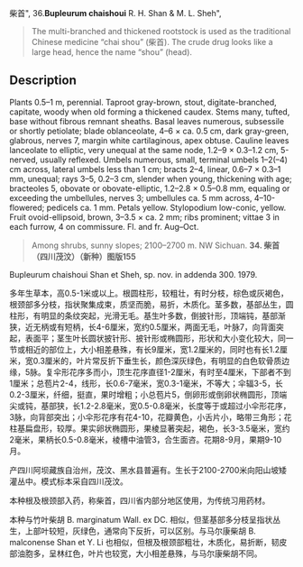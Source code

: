 柴首",
36.**Bupleurum chaishoui** R. H. Shan & M. L. Sheh",

> The multi-branched and thickened rootstock is used as the traditional Chinese medicine “chai shou” (柴首). The crude drug looks like a large head, hence the name “shou” (head).

## Description
Plants 0.5–1 m, perennial. Taproot gray-brown, stout, digitate-branched, capitate, woody when old forming a thickened caudex. Stems many, tufted, base without fibrous remnant sheaths. Basal leaves numerous, subsessile or shortly petiolate; blade oblanceolate, 4–6 × ca. 0.5 cm, dark gray-green, glabrous, nerves 7, margin white cartilaginous, apex obtuse. Cauline leaves lanceolate to elliptic, very unequal at the same node, 1.2–9 × 0.3–1.2 cm, 5-nerved, usually reflexed. Umbels numerous, small, terminal umbels 1–2(–4) cm across, lateral umbels less than 1 cm; bracts 2–4, linear, 0.6–7 × 0.3–1 mm, unequal; rays 3–5, 0.2–3 cm, slender when young, thickening with age; bracteoles 5, obovate or obovate-elliptic, 1.2–2.8 × 0.5–0.8 mm, equaling or exceeding the umbellules, nerves 3; umbellules ca. 5 mm across, 4–10-flowered; pedicels ca. 1 mm. Petals yellow. Stylopodium low-conic, yellow. Fruit ovoid-ellipsoid, brown, 3–3.5 × ca. 2 mm; ribs prominent; vittae 3 in each furrow, 4 on commissure. Fl. and fr. Aug–Oct.

> Among shrubs, sunny slopes; 2100–2700 m. NW Sichuan.
**34. 柴首（四川茂汶）（新种）图版155**

Bupleurum chaishoui Shan et Sheh, sp. nov. in addenda 300. 1979.

多年生草本，高0.5-1米或以上。根圆柱形，较粗壮，有时分枝，棕色或灰褐色，根颈部多分枝，指状聚集成束，质坚而脆，易折，木质化。茎多数，基部丛生，圆柱形，有明显的条纹突起，光滑无毛。基生叶多数，倒披针形，顶端钝，基部渐狭，近无柄或有短柄，长4-6厘米，宽约0.5厘米，两面无毛，叶脉7，向背面突起，表面平；茎生叶长圆状披针形、披针形或椭圆形，形状和大小变化较大，同一节或相近的部位上，大小相差悬殊，有长9厘米，宽1.2厘米的，同时也有长1.2厘米，宽0.3厘米的，叶片常反折下垂生长，颜色深灰绿色，有明显的白色软骨质边缘，5脉。复伞形花序多而小，顶生花序直径1-2厘米，有时至4厘米，下部者不到1厘米；总苞片2-4，线形，长0.6-7毫米，宽0.3-1毫米，不等大；伞辐3-5，长0.2-3厘米，纤细，挺直，果时增粗；小总苞片5，倒卵形或倒卵状椭圆形，顶端尖或钝，基部狭，长1.2-2.8毫米，宽0.5-0.8毫米，长度等于或超过小伞形花序，3脉，向背部突出；小伞形花序有花4-10，花瓣黄色，小舌片小，略带三角形；花柱基扁盘形，较厚。果实卵状椭圆形，果棱显著突起，褐色，长3-3.5毫米，宽约2毫米，果柄长0.5-0.8毫米，棱槽中油管3，合生面咨。花期8-9月，果期9-10月。

产四川阿坝藏族自治州，茂汶、黑水县普遍有。生长于2100-2700米向阳山坡矮灌丛中。模式标本采自四川茂汶。

本种根及根颈部入药，称柴首，四川省内部分地区使用，为传统习用药材。

本种与竹叶柴胡 B. marginatum Wall. ex DC. 相似，但茎基部多分枝呈指状丛生，上部叶较短，灰绿色，通常向下反折，可以区别。与马尔康柴胡 B. malconense Shan et Y. Li 也相似，但根及根颈部粗壮，木质化，易折断，韧皮部油胞多，呈林红色，叶片也较宽，大小相差悬殊，与马尔康柴胡不同。
